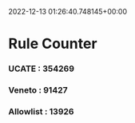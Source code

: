 2022-12-13 01:26:40.748145+00:00
# Rule Counter 
 ### UCATE : 354269

 ### Veneto : 91427

 ### Allowlist : 13926